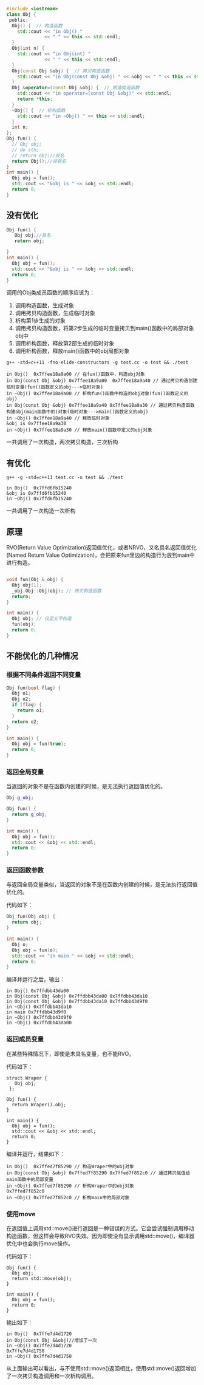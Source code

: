 
```cpp
#include <iostream>
class Obj {
 public:
  Obj() {  // 构造函数
    std::cout << "in Obj() "
              << " " << this << std::endl;
  }
  Obj(int n) {
    std::cout << "in Obj(int) "
              << " " << this << std::endl;
  }
  Obj(const Obj &obj) {  // 拷贝构造函数
    std::cout << "in Obj(const Obj &obj) " << &obj << " " << this << std::endl;
  }
  Obj &operator=(const Obj &obj) {  // 赋值构造函数
    std::cout << "in operator=(const Obj &obj)" << std::endl;
    return *this;
  }
  ~Obj() {  // 析构函数
    std::cout << "in ~Obj() " << this << std::endl;
  }
  int n;
};
Obj fun() {
  // Obj obj;
  // do sth;
  // return obj;//具名
  return Obj();//非具名
}
int main() {
  Obj obj = fun();
  std::cout << "&obj is " << &obj << std::endl;
  return 0;
}
```

## 没有优化

```cpp
Obj fun() {
   Obj obj;//具名
   return obj;

}
int main() {
  Obj obj = fun();
  std::cout << "&obj is " << &obj << std::endl;
  return 0;
}
```

调用的Obj类成员函数的顺序应该为：

1. 调用构造函数，生成对象
2. 调用拷贝构造函数，生成临时对象
3. 析构第1步生成的对象
4. 调用拷贝构造函数，将第2步生成的临时变量拷贝到main()函数中的局部对象obj中
5. 调用析构函数，释放第2部生成的临时对象
6. 调用析构函数，释放main()函数中的obj局部对象

```text
g++ -std=c++11 -fno-elide-constructors -g test.cc -o test && ./test
  
in Obj()  0x7ffee18a9a00 // 在fun()函数中，构造obj对象
in Obj(const Obj &obj) 0x7ffee18a9a00  0x7ffee18a9a40 // 通过拷贝构造创建临时变量(fun()函数定义的obj--->临时对象)
in ~Obj() 0x7ffee18a9a00 // 析构fun()函数中构造的obj对象(fun()函数定义的obj)
in Obj(const Obj &obj) 0x7ffee18a9a40 0x7ffee18a9a30 // 通过拷贝构造函数构建obj(main函数中的)对象(临时对象--->main()函数定义的obj)
in ~Obj() 0x7ffee18a9a40 // 释放临时对象
&obj is 0x7ffee18a9a30 
in ~Obj() 0x7ffee18a9a30 // 释放main()函数中定义的obj对象
```
一共调用了一次构造，两次拷贝构造，三次析构

## 有优化

```text
g++ -g -std=c++11 test.cc -o test && ./test

in Obj()  0x7ffd6fb15240
&obj is 0x7ffd6fb15240
in ~Obj() 0x7ffd6fb15240
```
一共调用了一次构造一次析构
## 原理
RVO(Return Value Optimization)返回值优化，或者NRVO，又名具名返回值优化(Named Return Value Optimization)，会把原来fun里边的构造行为放到main中进行构造。
```cpp

void fun(Obj &_obj) {
  Obj obj(1);
  _obj.Obj::Obj(obj); // 拷贝构造函数
  return;
}

int main() {
  Obj obj; // 仅定义不构造
  fun(obj);
  return 0;
}

```

## 不能优化的几种情况

### 根据不同条件返回不同变量

```cpp
Obj fun(bool flag) {
  Obj o1;
  Obj o2;
  if (flag) {
    return o1;
  }
  return o2;
}

int main() {
  Obj obj = fun(true);
  return 0;
}
```

### 返回全局变量

当返回的对象不是在函数内创建的时候，是无法执行返回值优化的。

```cpp
Obj g_obj;

Obj fun() {
  return g_obj;
}

int main() {
  Obj obj = fun();
  std::cout << &obj << std::endl;
  return 0;
}
```

### 返回函数参数

与返回全局变量类似，当返回的对象不是在函数内创建的时候，是无法执行返回值优化的。

代码如下：

```cpp
Obj fun(Obj obj) {
  return obj;
}

int main() {
  Obj o;
  Obj obj = fun(o);
  std::cout << "in main " << &obj << std::endl;
  return 0;
}

```

编译并运行之后，输出：

```text
in Obj() 0x7ffdbb43da00
in Obj(const Obj &obj) 0x7ffdbb43da00 0x7ffdbb43da10
in Obj(const Obj &obj) 0x7ffdbb43da10 0x7ffdbb43d9f0
in ~Obj() 0x7ffdbb43da10
in main 0x7ffdbb43d9f0
in ~Obj() 0x7ffdbb43d9f0
in ~Obj() 0x7ffdbb43da00
```

### 返回成员变量

在某些特殊情况下，即使是未具名变量，也不能RVO。

代码如下：

```text
struct Wraper {
   Obj obj;
 };

Obj fun() {
  return Wraper().obj;
}

int main() {
  Obj obj = fun();
  std::cout << &obj << std::endl;
  return 0;
}

```

编译并运行，结果如下：

```text
in Obj()  0x7ffed7f85290 // 构造Wraper中的obj对象
in Obj(const Obj &obj) 0x7ffed7f85290 0x7ffed7f852c0 // 通过拷贝赋值给main函数中的局部变量
in ~Obj() 0x7ffed7f85290 // 析构Wraper中的obj对象
0x7ffed7f852c0
in ~Obj() 0x7ffed7f852c0 // 析构main中的局部对象
```

### 使用move
在返回值上调用std::move()进行返回是一种错误的方式。它会尝试强制调用移动构造函数，但这样会导致RVO失效。因为即使没有显示调用std::move()，编译器优化中也会执行move操作。

代码如下：

```text
Obj fun() {
  Obj obj;
  return std::move(obj);
}

int main() {
  Obj obj = fun();
  return 0;
}

```

输出如下：

```text
in Obj()  0x7ffe7d4d1720
in Obj(const Obj &&obj)//增加了一次
in ~Obj() 0x7ffe7d4d1720
0x7ffe7d4d1750
in ~Obj() 0x7ffe7d4d1750

```

从上面输出可以看出，与不使用std::move()返回相比，使用std::move()返回增加了一次拷贝构造调用和一次析构调用。
